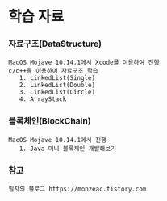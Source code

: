 # 학습 자료

### 자료구조(DataStructure)

<pre><code>MacOS Mojave 10.14.1에서 Xcode를 이용하여 진행
c/c++을 이용하여 자료구조 학습
   1. LinkedList(Single)
   2. LinkedList(Double)
   3. LinkedList(Circle)
   4. ArrayStack</code></pre>

### 블록체인(BlockChain)

<pre><code>MacOS Mojave 10.14.1에서 진행
   1. Java 미니 블록체인 개발해보기</code></pre>

### 참고

<pre><code>필자의 블로그 https://monzeac.tistory.com</code></pre>
